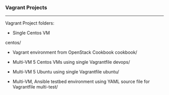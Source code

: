 ### Vagrant Projects

---
Vagrant Project folders:

* Single Centos VM
<!-- -->
centos/ 

* Vagrant environment from OpenStack Cookbook
cookbook/

* Multi-VM 5 Centos VMs using single Vagrantfile
devops/

* Multi-VM 5 Ubuntu using single Vagrantfile
ubuntu/

* Multi-VM, Ansible testbed environment using YAML source file for Vagrantfile
multi-test/



